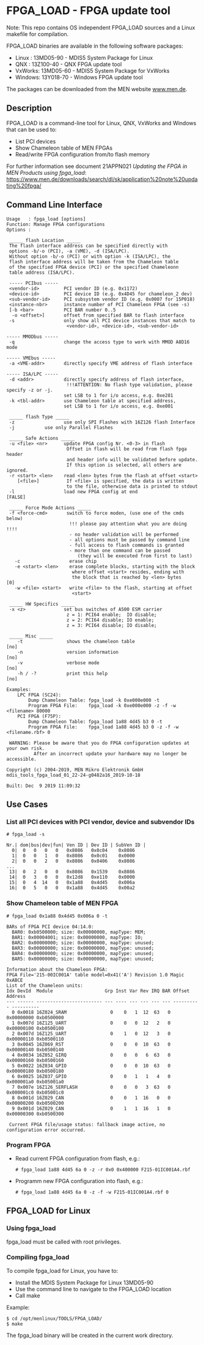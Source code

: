# FPGA_LOAD - FPGA update tool

Note: This repo contains OS independent FPGA_LOAD sources and a Linux makefile for compilation.

FPGA_LOAD binaries are available in the following software packages:

- Linux  : 13MD05-90 - MDIS5 System Package for Linux
- QNX    : 13Z100-40 - QNX FPGA update tool
- VxWorks: 13MD05-60 - MDIS5 System Package for VxWorks
- Windows: 13Y018-70 - Windows FPGA update tool

The packages can be downloaded from the MEN website www.men.de.

## Description

FPGA_LOAD is a command-line tool for Linux, QNX, VxWorks and Windows that can be used to:

- List PCI devices
- Show Chameleon table of MEN FPGAs
- Read/write FPGA configuration from/to flash memory

For further information see document 21APPN021 *Updating the FPGA in MEN Products using fpga_load*:
https://www.men.de/downloads/search/dl/sk/application%20note%20updating%20fpga/

## Command Line Interface

```
Usage   : fpga_load [options]
Function: Manage FPGA configurations
Options :
 
 _____ flash Location _____
 The flash interface address can be specified directly with
 options -b/-o (PCI), -a (VME), -d (ISA/LPC).
 Without option -b/-o (PCI) or with option -k (ISA/LPC), the
 flash interface address will be taken from the Chameleon table
 of the specified FPGA device (PCI) or the specified Chameleonn
 table address (ISA/LPC).
 
 ----- PCIbus -----
 <vendor-id>         PCI vendor ID (e.g. 0x1172)
 <device-id>         PCI device ID (e.g. 0x4D45 for chameleon_2 dev)
 <sub-vendor-id>     PCI subsystem vendor ID (e.g. 0x0007 for 15P018)
 <instance-nbr>      instance number of PCI Chameleon FPGA (see -s)
 [-b <bar>           PCI BAR number 0..5
  -o <offset>]       offset from specified BAR to flash interface
 -s                  only show all PCI device instances that match to
                      <vendor-id>, <device-id>, <sub-vendor-id>

----- MMODbus -----
 -q                  change the access type to work with MMOD A8D16 mode
 
----- VMEbus -----
 -a <VME-addr>       directly specify VME address of flash interface
 
----- ISA/LPC -----
 -d <addr>           directly specify address of flash interface,
		              !!!ATTENTION: No flash type validation, please specify -z or -j.
                     set LSB to 1 for i/o access, e.g. 0xe281
 -k <tbl-addr>       use Chameleon table at specified address,
                     set LSB to 1 for i/o access, e.g. 0xe001

 _____ flash Type _____
 -z                  use only SPI Flashes with 16Z126 flash Interface
 -j		      use only Parallel Flashes

 _____ Safe Actions _____
 -u <file> <nr>      update FPGA config Nr. <0-3> in flash
                      Offset in flash will be read from flash fpga header
                      and header info will be validated before update.
                      If this option is selected, all others are ignored.
 -r <start> <len>    read <len> bytes from the flash at offset <start>
    [<file>]          If <file> is specified, the data is written
                      to the file, otherwise data is printed to stdout
 -l                  load new FPGA config at end                          [FALSE]

 _____ Force Mode Actions _____
 -f <force-cmd>       switch to force moden, (use one of the cmds below)
                       !!! please pay attention what you are doing !!!!
                       - no header validation will be performed
                       - all options must be passed by command line
                       - full access to flash commands is granted
                       - more than one command can be passed
  	                      (they will be executed from first to last)
   -c                  erase chip
   -e <start> <len>    erase complete blocks, starting with the block
                        where offset <start> resides, ending with 
                        the block that is reached by <len> bytes          [0]
   -w <file> <start>   write <file> to the flash, starting at offset
                        <start>

 _____ HW Specifics _____
 -x <z>              set bus switches of A500 ESM carrier
                      z = 1: PCI64 enable;  IO disable;
                      z = 2: PCI64 disable; IO enable;
                      z = 3: PCI64 disable; IO disable;

 _____ Misc _____
    -t                shows the chameleon table                           [no]
    -n                version information                                 [no]
    -v                verbose mode                                        [no]
    -h / -?           print this help                                     [no]

Examples:
	LPC FPGA (SC24): 
		Dump Chameleon Table: fpga_load -k 0xe000e000 -t
		Program FPGA File:    fpga_load -k 0xe000e000 -z -f -w <filename> 80000
	PCI FPGA (F75P): 
		Dump Chameleon Table: fpga_load 1a88 4d45 b3 0 -t
		Program FPGA File:	  fpga_load 1a88 4d45 b3 0 -z -f -w <filename.rbf> 0

 WARNING: Please be aware that you do FPGA configuration updates at your own risk.
          After an incorrect update your hardware may no longer be accessible.

Copyright (c) 2004-2019, MEN Mikro Elektronik GmbH
mdis_tools_fpga_load_01_22-24-g0482a16_2019-10-18

Built: Dec  9 2019 11:09:32
```
## Use Cases

### List all PCI devices with PCI vendor, device and subvendor IDs

```
# fpga_load -s

Nr.| dom|bus|dev|fun| Ven ID | Dev ID | SubVen ID |
  0|  0   0   0   0   0x8086   0x0c04    0x8086
  1|  0   0   1   0   0x8086   0x0c01    0x0000
  2|  0   0   2   0   0x8086   0x0406    0x8086
...
 13|  0   2   0   0   0x8086   0x1539    0x8086
 14|  0   3   0   0   0x12d8   0xe110    0x0000
 15|  0   4  14   0   0x1a88   0x4d45    0x006a
 16|  0   5   0   0   0x1a88   0x4d45    0x00a2
```

### Show Chameleon table of MEN FPGA

```
# fpga_load 0x1a88 0x4d45 0x006a 0 -t

BARs of FPGA PCI device 04:14.0:
  BAR0: 0xb0500000; size: 0x00000000, mapType: MEM;
  BAR1: 0x00004001; size: 0x00000000, mapType: IO;
  BAR2: 0x00000000; size: 0x00000000, mapType: unused;
  BAR3: 0x00000000; size: 0x00000000, mapType: unused;
  BAR4: 0x00000000; size: 0x00000000, mapType: unused;
  BAR5: 0x00000000; size: 0x00000000, mapType: unused;

Information about the Chameleon FPGA:
FPGA File='215-00IC001A' table model=0x41('A') Revision 1.0 Magic 0xABCE
List of the Chameleon units:
Idx DevId  Module                   Grp Inst Var Rev IRQ BAR Offset     Address
--- ------ ------------------------ --- ---- --- --- --- --- ---------- ----------
  0 0x0018 16Z024_SRAM                0    0   1  12  63   0 0x00000000 0xb0500000
  1 0x007d 16Z125_UART                0    0   0  12   2   0 0x00000100 0xb0500100
  2 0x007d 16Z125_UART                0    1   0  12   3   0 0x00000110 0xb0500110
  3 0x0045 16Z069_RST                 0    0   0  10  63   0 0x00000140 0xb0500140
  4 0x0034 16Z052_GIRQ                0    0   0   6  63   0 0x00000160 0xb0500160
  5 0x0022 16Z034_GPIO                0    0   0  10  63   0 0x00000180 0xb0500180
  6 0x0025 16Z037_GPIO                0    0   1   1   4   0 0x000001a0 0xb05001a0
  7 0x007e 16Z126_SERFLASH            0    0   0   3  63   0 0x000001c0 0xb05001c0
  8 0x001d 16Z029_CAN                 0    0   1  16   0   0 0x00000200 0xb0500200
  9 0x001d 16Z029_CAN                 0    1   1  16   1   0 0x00000300 0xb0500300

 Current FPGA file/usage status: fallback image active, no configuration error occurred.
```

### Program FPGA

- Read current FPGA configuration from flash, e.g.:

  ``# fpga_load 1a88 4d45 6a 0 -z -r 0x0 0x400000 F215-01IC001A4.rbf``

- Programm new FPGA configuration into flash, e.g.:

  ``# fpga_load 1a88 4d45 6a 0 -z -f -w F215-01IC001A4.rbf 0``

## FPGA_LOAD for Linux

### Using fpga_load

fpga_load must be called with root privileges.

### Compiling fpga_load

To compile fpga_load for Linux, you have to:

- Install the MDIS System Package for Linux 13MD05-90
- Use the command line to navigate to the FPGA_LOAD location
- Call make

Example:
```
$ cd /opt/menlinux/TOOLS/FPGA_LOAD/
$ make
```

The fpga_load binary will be created in the current work directory.
